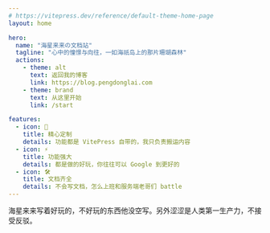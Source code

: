 ```yaml
---
# https://vitepress.dev/reference/default-theme-home-page
layout: home

hero:
  name: "海星来来の文档站"
  tagline: "心中的憧憬与向往，一如海祇岛上的那片珊瑚森林"
  actions:
    - theme: alt
      text: 返回我的博客
      link: https://blog.pengdonglai.com
    - theme: brand
      text: 从这里开始
      link: /start

features:
  - icon: 🖖
    title: 精心定制
    details: 功能都是 VitePress 自带的，我只负责搬运内容
  - icon: ⚡️
    title: 功能强大
    details: 都是做的好玩，你往往可以 Google 到更好的
  - icon: 🛠️
    title: 文档齐全
    details: 不会写文档，怎么上班和服务端老哥们 battle
---
```


海星来来写着好玩的，不好玩的东西他没空写。另外涩涩是人类第一生产力，不接受反驳。
